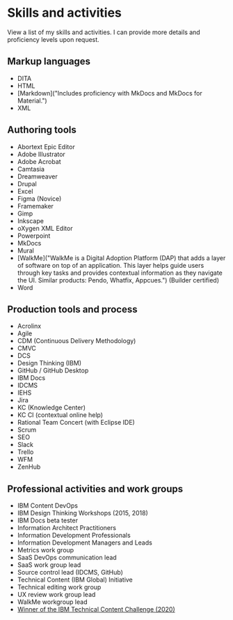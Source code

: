 # Skills and activities

View a list of my skills and activities. I can provide more details and proficiency levels upon request.

## Markup languages

* DITA
* HTML
* [Markdown]("Includes proficiency with MkDocs and MkDocs for Material.")
* XML

## Authoring tools

* Abortext Epic Editor
* Adobe Illustrator
* Adobe Acrobat
* Camtasia
* Dreamweaver
* Drupal
* Excel
* Figma (Novice)
* Framemaker
* Gimp
* Inkscape
* oXygen XML Editor
* Powerpoint
* MkDocs
* Mural
* [WalkMe]("WalkMe is a Digital Adoption Platform (DAP) that adds a layer of software on top of an application. This layer helps guide users through key tasks and provides contextual information as they navigate the UI. Similar products: Pendo, Whatfix, Appcues.") (Builder certified)
* Word

## Production tools and process

* Acrolinx
* Agile
* CDM (Continuous Delivery Methodology)
* CMVC
* DCS
* Design Thinking (IBM)
* GitHub / GitHub Desktop
* IBM Docs
* IDCMS
* IEHS
* Jira
* KC (Knowledge Center)
* KC CI (contextual online help)
* Rational Team Concert (with Eclipse IDE)
* Scrum
* SEO
* Slack
* Trello
* WFM
* ZenHub

## Professional activities and work groups 

* IBM Content DevOps
* IBM Design Thinking Workshops (2015, 2018)
* IBM Docs beta tester
* Information Architect Practitioners
* Information Development Professionals
* Information Development Managers and Leads
* Metrics work group
* SaaS DevOps communication lead
* SaaS work group lead
* Source control lead (IDCMS, GitHub)
* Technical Content (IBM Global) Initiative
* Technical editing work group
* UX review work group lead
* WalkMe workgroup lead
* <a href="../IBM-Storage-Insights-60-seconds-or-less.mp4" target="_blank">Winner of the IBM Technical Content Challenge \(2020)</a>
